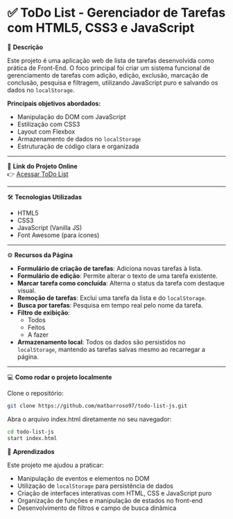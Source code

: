 # ✅ ToDo List - Gerenciador de Tarefas com HTML5, CSS3 e JavaScript

📄 **Descrição**

Este projeto é uma aplicação web de lista de tarefas desenvolvida como prática de Front-End. O foco principal foi criar um sistema funcional de gerenciamento de tarefas com adição, edição, exclusão, marcação de conclusão, pesquisa e filtragem, utilizando JavaScript puro e salvando os dados no `localStorage`.

**Principais objetivos abordados:**

- Manipulação do DOM com JavaScript  
- Estilização com CSS3  
- Layout com Flexbox  
- Armazenamento de dados no `localStorage`  
- Estruturação de código clara e organizada

---

🔗 **Link do Projeto Online**  
👉 [Acessar ToDo List](https://matbarroso97.github.io/todo-list-js/)

---

🛠 **Tecnologias Utilizadas**

- HTML5  
- CSS3  
- JavaScript (Vanilla JS)  
- Font Awesome (para ícones)

---

⚙️ **Recursos da Página**

- **Formulário de criação de tarefas**: Adiciona novas tarefas à lista.
- **Formulário de edição**: Permite alterar o texto de uma tarefa existente.
- **Marcar tarefa como concluída**: Alterna o status da tarefa com destaque visual.
- **Remoção de tarefas**: Exclui uma tarefa da lista e do `localStorage`.
- **Busca por tarefas**: Pesquisa em tempo real pelo nome da tarefa.
- **Filtro de exibição**:
  - Todos
  - Feitos
  - A fazer
- **Armazenamento local**: Todos os dados são persistidos no `localStorage`, mantendo as tarefas salvas mesmo ao recarregar a página.

---

💻 **Como rodar o projeto localmente**

Clone o repositório:

```bash
git clone https://github.com/matbarroso97/todo-list-js.git
```

Abra o arquivo index.html diretamente no seu navegador:

```bash
cd todo-list-js
start index.html
```

🧠 **Aprendizados**

Este projeto me ajudou a praticar:

- Manipulação de eventos e elementos no DOM  
- Utilização de `localStorage` para persistência de dados  
- Criação de interfaces interativas com HTML, CSS e JavaScript puro  
- Organização de funções e manipulação de estados no front-end  
- Desenvolvimento de filtros e campo de busca dinâmica
